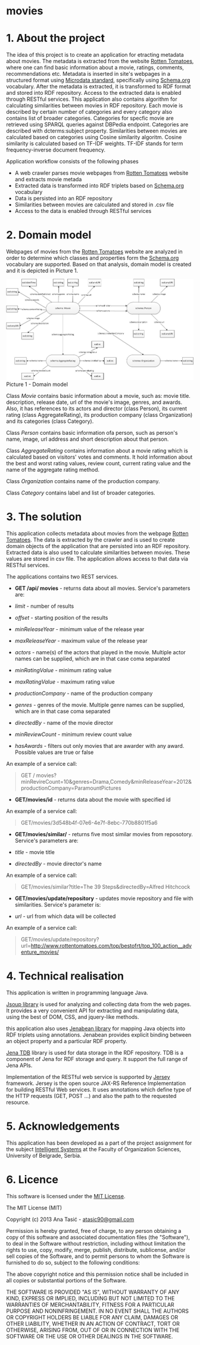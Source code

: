 movies
======

# 1. About the project

The idea of this project is to create an application for etracting metadata about movies. The metadata is extracted from the website [Rotten Tomatoes](http://www.rottentomatoes.com), where one can find basic information about a movie, ratings, comments, recommendations etc.
Metadata is inserted in site's webpages in a structured format using [Microdata standard](http://dev.w3.org/html5/md/), specifically using [Schema.org](http://schema.org/) vocabulary. After the metadata is extracted, it is transformed to RDF format and stored into RDF repository. Access to the extracted data is enabled through RESTful services.
This application also contains algorithm for calculating similarities between movies in RDF repository. Each movie is described by certain number of categories and every category also contains list of broader categories. Categories for specfic movie are retrieved using SPARQL queries against DBPedia endpoint. Categories are described with dcterms:subject property.
Similarities between movies are calculated based on categories using Cosine similarity algoritm. Cosine similarity is calculated based on TF-IDF weights. TF-IDF stands for term frequency-inverse document frequency.

Application workflow consists of the following phases
- A web crawler parses movie webpages from [Rotten Tomatoes](http://www.rottentomatoes.com) website and extracts movie metada
- Extracted data is transformed into RDF triplets based on [Schema.org](http://schema.org/) vocabulary
- Data is persisted into an RDF repository
- Similarities between movies are calculated and stored in .csv file
- Access to the data is enabled through RESTful services

# 2. Domain model

Webpages of movies from the [Rotten Tomatoes](http://www.rottentomatoes.com) website are analyzed in order to determine which classes and properties form the [Schema.org](http://schema.org/) vocabulary are supported. Based on that analysis, domain model is created and it is depicted in Picture 1.

![Picture 1 - Domain model](docs/image/domain_model.jpg)
Picture 1 - Domain model

Class *Movie* contains basic information about a movie, such as: movie title. description, release date, url of the movie's image, genres, and awards. Also, it has references to its actors and director (class Person), its current rating (class AggregateRating), its production company (class Organization) and its categories (class Category).

Class *Person* contains basic information ofa person, such as person's name, image, url address and short description about that person.

Class *AggregateRating* contains information about a movie rating which is calculated based on visitors' votes and comments. It hold information about the best and worst rating values, review count, current rating value and the name of the aggregate rating method.

Class *Organization* contains name of the production company.

Class *Category* contains label and list of broader categories.

# 3. The solution

This application collects metadata about movies from the webpage [Rotten Tomatoes](http://www.rottentomatoes.com). The data is extracted by the crawler and is used to create domain objects of the application that are persisted into an RDF repository. Extracted data is also used to calculate similarities between movies. These values are stored in csv file. The application allows access to that data via RESTful services.

The applications contains two REST services.

* **GET /api/ movies** - returns data about all movies. Service's parameters are:

* *limit* - number of results
* *offset* - starting position of the results
* *minReleaseYear* - minimum value of the release year 
* *maxReleaseYear* - maximum value of the release year
* *actors* - name(s) of the actors that played in the movie. Multiple actor names can be supplied, which are in that case coma separated
* *minRatingValue* - minimum rating value
* *maxRatingValue* - maximum rating value
* *productionCompany* - name of the production company
* *genres* - genres of the movie. Multiple genre names can be supplied, which are in that case coma separated
* *directedBy* - name of the movie director
* *minReviewCount* - minimum review count value
* *hasAwards* - filters out only movies that are awarder with any award. Possible values are true or false

An example of a service call:
> GET / movies?minRevireCount=10&genres=Drama,Comedy&minReleaseYear=2012&productionCompany=ParamountPictures

* **GET/movies/id** - returns data about the movie with specified id

An example of a service call:
> GET/movies/3d548b4f-07e6-4e7f-8ebc-770b8801f5a6

* **GET/movies/similar/** - returns five most similar movies from reposotory. Service's parameters are:

* *title* - movie title
* *directedBy* - movie director's name

An example of a service call:
> GET/movies/similar?title=The 39 Steps&directedBy=Alfred Hitchcock

* **GET/movies/update/repository** - updates movie repository and file with similarities. Service's parameter is:

* *url* - url from which data will be collected

An example of a service call:
> GET/movies/update/repository?url=http://www.rottentomatoes.com/top/bestofrt/top_100_action__adventure_movies/

# 4. Technical realisation

This application is written in programming language Java. 

[Jsoup library](http://jsoup.org/) is used for analyzing and collecting data from the web pages. It provides a very convenient API for extracting and manipulating data, using the best of DOM, CSS, and jquery-like methods.

this application also uses [Jenabean library](https://code.google.com/p/jenabean/) for mapping Java objects into RDF triplets using annotations. Jenabean provides explicit binding between an object property and a particular RDF property.

[Jena TDB](http://jena.apache.org/documentation/tdb/) library is used for data storage in the RDF repository. TDB is a component of Jena for RDF storage and query. It support the full range of Jena APIs.

Implementation of the RESTful web service is supported by [Jersey](https://jersey.java.net/) framework. Jersey is the open source JAX-RS Reference Implementation for building RESTful Web services. It uses annotations which define type of the HTTP requests (GET, POST ...) and also the path to the requested resource. 

# 5. Acknowledgements
This application has been developed as a part of the project assignment for the subject [Intelligent Systems](http://is.fon.rs) at the Faculty of Organization Sciences, University of Belgrade, Serbia.

# 6. Licence
This software is licensed under the [MIT License](http://opensource.org/licenses/MIT).

The MIT License (MIT)

Copyright (c) 2013 Ana Tasić - atasic90@gmail.com

Permission is hereby granted, free of charge, to any person obtaining a copy
of this software and associated documentation files (the "Software"), to deal
in the Software without restriction, including without limitation the rights
to use, copy, modify, merge, publish, distribute, sublicense, and/or sell
copies of the Software, and to permit persons to whom the Software is
furnished to do so, subject to the following conditions:

The above copyright notice and this permission notice shall be included in
all copies or substantial portions of the Software.

THE SOFTWARE IS PROVIDED "AS IS", WITHOUT WARRANTY OF ANY KIND, EXPRESS OR
IMPLIED, INCLUDING BUT NOT LIMITED TO THE WARRANTIES OF MERCHANTABILITY,
FITNESS FOR A PARTICULAR PURPOSE AND NONINFRINGEMENT. IN NO EVENT SHALL THE
AUTHORS OR COPYRIGHT HOLDERS BE LIABLE FOR ANY CLAIM, DAMAGES OR OTHER
LIABILITY, WHETHER IN AN ACTION OF CONTRACT, TORT OR OTHERWISE, ARISING FROM,
OUT OF OR IN CONNECTION WITH THE SOFTWARE OR THE USE OR OTHER DEALINGS IN
THE SOFTWARE.
